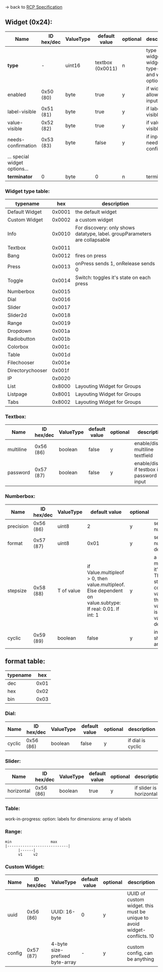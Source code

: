 -> back to [RCP Specification](RCPSpecification.md)

## Widget (0x24):

| Name          | ID hex/dec   | ValueType      | default value   | optional   | description   |
| --------------|--------------|----------------|-----------------|------------|---------------|
| **type** | - | uint16 | textbox (0x0011) | n | type of widget. see widget type-table and widget options
| enabled | 0x50 (80) | byte | true | y | if widget allows user input
| label-visible | 0x51 (81) | byte | true | y | if label is visible
| value-visible | 0x52 (82) | byte | true | y | if value is visible
| needs-confirmation | 0x53 (83) | byte | false | y | if input needs to be confirmed
| ... special widget options... |
| **terminator** | 0 | byte | 0 | n | terminator


### Widget type table:

| typename   | hex   | description
|------------|-------|--------------|
| Default Widget | 0x0001 | the default widget
| Custom Widget | 0x0002 | a custom widget
| Info | 0x0010 | For discovery: only shows datatype, label. groupParameters are collapsable
| Textbox | 0x0011 |
| Bang | 0x0012 | fires on press
| Press | 0x0013 | onPress sends 1, onRelease sends 0
| Toggle | 0x0014 | Switch: toggles it's state on each press
| Numberbox | 0x0015 |
| Dial | 0x0016 |
| Slider | 0x0017 |
| Slider2d | 0x0018 |
| Range | 0x0019 |
| Dropdown | 0x001a |
| Radiobutton | 0x001b |
| Colorbox | 0x001c |
| Table | 0x001d |
| Filechooser | 0x001e |
| Directorychooser | 0x001f |
| IP | 0x0020 |
| List | 0x8000 | Layouting Widget for Groups
| Listpage | 0x8001 | Layouting Widget for Groups
| Tabs | 0x8002 | Layouting Widget for Groups


### Textbox:

| Name          | ID hex/dec   | ValueType      | default value   | optional   | description   |
| --------------|--------------|----------------|-----------------|------------|---------------|
| multiline | 0x56 (86) | boolean | false | y | enable/disable multiline textfield
| password | 0x57 (87) | boolean | false | y | enable/disable if testbox is a password input


### Numberbox:

| Name          | ID hex/dec   | ValueType      | default value   | optional   | description   |
| --------------|--------------|----------------|-----------------|------------|---------------|
| precision | 0x56 (86) | uint8 | 2 | y | set precision for numberbox
| format | 0x57 (87) | uint8 | 0x01 | y | set format of numberbox: dec/hex/bin
| stepsize | 0x58 (88) | T of value | if Value.multipleof > 0, then value.multipleof. Else dependent on value.subtype: If real: 0.01. If int: 1 | y | a value always must be within it’s definition. Therefore If stepsize collides with value.multipleof, then value.multipleof is used: to keep value within it’s defintion.
| cyclic | 0x59 (89) | boolean | false | y | inspector should wrap around value

## format table:

| typename   | hex   |
|------------|-------|
| dec | 0x01 |
| hex | 0x02 |
| bin | 0x03 |


### Dial:

| Name          | ID hex/dec   | ValueType      | default value   | optional   | description   |
| --------------|--------------|----------------|-----------------|------------|---------------|
| cyclic | 0x56 (86) | boolean | false | y | if dial is cyclic


### Slider:

| Name          | ID hex/dec   | ValueType      | default value   | optional   | description   |
| --------------|--------------|----------------|-----------------|------------|---------------|
| horizontal | 0x56 (86) | boolean | true | y | if slider is horizontal


### Table:
work-in-progress:
option: labels for dimensions: array of labels


### Range:
```
min		             max
|----------------------------|
      |------|
      v1     v2
```

### Custom Widget:

| Name          | ID hex/dec   | ValueType      | default value   | optional   | description   |
| --------------|--------------|----------------|-----------------|------------|---------------|
| uuid          | 0x56 (86) | UUID: 16-byte     | 0 | y | UUID of custom widget. this must be unique to avoid widget-conflicts. !0
| config        | 0x57 (87) | 4-byte size-prefixed byte-array | - | y | custom config, can be anything
